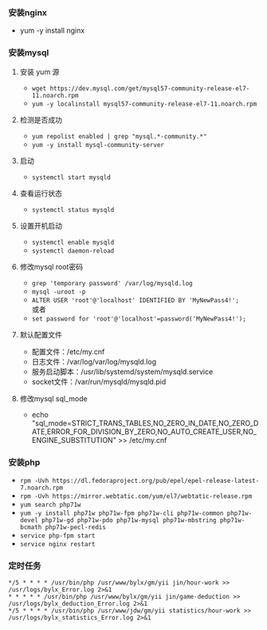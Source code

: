 ### 安装nginx
- yum -y install nginx

### 安装mysql
1. 安装 yum 源
   - `wget https://dev.mysql.com/get/mysql57-community-release-el7-11.noarch.rpm`
   - `yum -y localinstall mysql57-community-release-el7-11.noarch.rpm`
2. 检测是否成功
   - `yum repolist enabled | grep "mysql.*-community.*"`
   - `yum -y install mysql-community-server`

3. 启动
   - `systemctl start mysqld`
4. 查看运行状态
   - `systemctl status mysqld`

5. 设置开机启动
   - `systemctl enable mysqld`
   - `systemctl daemon-reload`

6. 修改mysql root密码
   - `grep 'temporary password' /var/log/mysqld.log`
   - `mysql -uroot -p`
   - `ALTER USER 'root'@'localhost' IDENTIFIED BY 'MyNewPass4!';`  
或者
   - `set password for 'root'@'localhost'=password('MyNewPass4!'); `

7. 默认配置文件

   - 配置文件：/etc/my.cnf
   - 日志文件：/var/log/var/log/mysqld.log
   - 服务启动脚本：/usr/lib/systemd/system/mysqld.service
   - socket文件：/var/run/mysqld/mysqld.pid

8. 修改mysql sql_mode
   - echo "sql_mode=STRICT_TRANS_TABLES,NO_ZERO_IN_DATE,NO_ZERO_DATE,ERROR_FOR_DIVISION_BY_ZERO,NO_AUTO_CREATE_USER,NO_ENGINE_SUBSTITUTION" >> /etc/my.cnf

### 安装php
- `rpm -Uvh https://dl.fedoraproject.org/pub/epel/epel-release-latest-7.noarch.rpm`
- `rpm -Uvh https://mirror.webtatic.com/yum/el7/webtatic-release.rpm`
- `yum search php71w`
- `yum -y install php71w php71w-fpm php71w-cli php71w-common php71w-devel php71w-gd php71w-pdo php71w-mysql php71w-mbstring php71w-bcmath php71w-pecl-redis`
- `service php-fpm start`
- `service nginx restart`

### 定时任务
```
*/5 * * * * /usr/bin/php /usr/www/bylx/gm/yii jin/hour-work >> /usr/logs/bylx_Error.log 2>&1
* * * * * /usr/bin/php /usr/www/bylx/gm/yii jin/game-deduction >> /usr/logs/bylx_deduction_Error.log 2>&1
*/5 * * * * /usr/bin/php /usr/www/jdw/gm/yii statistics/hour-work >> /usr/logs/bylx_statistics_Error.log 2>&1
```